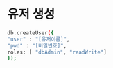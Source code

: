 # 유저 생성

```bash
db.createUser({
"user" : "[유저이름]",
"pwd" : "[비밀번호]",
roles: [ "dbAdmin", "readWrite"]
});
```